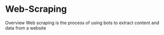# Web-Scraping

Overview
Web scraping is the process of using bots to extract content and data from a website
